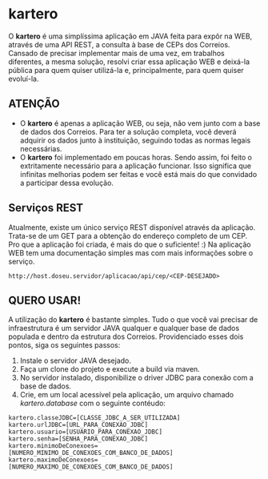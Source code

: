kartero
=======

O **kartero** é uma simplíssima aplicação em JAVA feita para expôr na WEB, através de uma API REST, a consulta à base de CEPs dos Correios. Cansado de precisar implementar mais de uma vez, em trabalhos diferentes, a mesma solução, resolvi criar essa aplicação WEB e deixá-la pública para quem quiser utilizá-la e, principalmente, para quem quiser evoluí-la.

**ATENÇÃO**
---------------------

* O **kartero** é apenas a aplicação WEB, ou seja, não vem junto com a base de dados dos Correios. Para ter a solução completa, você deverá adquirir os dados junto à instituição, seguindo todas as normas legais necessárias.
* O **kartero** foi implementado em poucas horas. Sendo assim, foi feito o extritamente necessário para a aplicação funcionar. Isso significa que infinitas melhorias podem ser feitas e você está mais do que convidado a participar dessa evolução.

Serviços REST
-------------

Atualmente, existe um único serviço REST disponível através da aplicação. Trata-se de um GET para a obtenção do endereço completo de um CEP. Pro que a aplicação foi criada, é mais do que o suficiente! :) Na aplicação WEB tem uma documentação simples mas com mais informações sobre o serviço.

```
http://host.doseu.servidor/aplicacao/api/cep/<CEP-DESEJADO>
```

**QUERO USAR!**
---------------

A utilização do **kartero** é bastante simples. Tudo o que você vai precisar de infraestrutura é um servidor JAVA qualquer e qualquer base de dados populada e dentro da estrutura dos Correios. Providenciado esses dois pontos, siga os seguintes passos:

1. Instale o servidor JAVA desejado.
2. Faça um clone do projeto e execute a build via maven.
3. No servidor instalado, disponibilize o driver JDBC para conexão com a base de dados.
4. Crie, em um local acessível pela aplicação, um arquivo chamado *kartero.database* com o seguinte contéudo:

```
kartero.classeJDBC=[CLASSE_JDBC_A_SER_UTILIZADA]
kartero.urlJDBC=[URL_PARA_CONEXAO_JDBC]
kartero.usuario=[USUARIO_PARA_CONEXAO_JDBC]
kartero.senha=[SENHA_PARA_CONEXAO_JDBC]
kartero.minimoDeConexoes=[NUMERO_MINIMO_DE_CONEXOES_COM_BANCO_DE_DADOS]
kartero.maximoDeConexoes=[NUMERO_MAXIMO_DE_CONEXOES_COM_BANCO_DE_DADOS]
```
